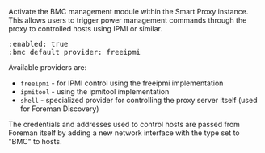 
Activate the BMC management module within the Smart Proxy instance.  This allows users to trigger power management commands through the proxy to controlled hosts using IPMI or similar.

<pre>
:enabled: true
:bmc_default_provider: freeipmi
</pre>

Available providers are:

* `freeipmi` - for IPMI control using the freeipmi implementation
* `ipmitool` - using the ipmitool implementation
* `shell` - specialized provider for controlling the proxy server itself (used for Foreman Discovery)

The credentials and addresses used to control hosts are passed from Foreman itself by adding a new network interface with the type set to "BMC" to hosts.
